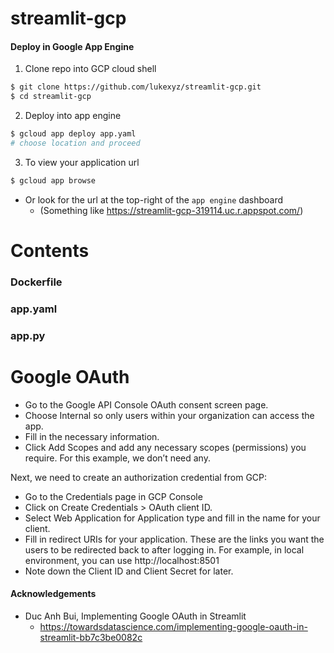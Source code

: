 # streamlit-gcp

#### Deploy in Google App Engine

1. Clone repo into GCP cloud shell
```sh
$ git clone https://github.com/lukexyz/streamlit-gcp.git
$ cd streamlit-gcp
```  


2. Deploy into app engine
```sh
$ gcloud app deploy app.yaml
# choose location and proceed
```  


3. To view your application url
 ```sh
 $ gcloud app browse
 ```
* Or look for the url at the top-right of the `app engine` dashboard
  * (Something like https://streamlit-gcp-319114.uc.r.appspot.com/)


# Contents


### Dockerfile


### app.yaml


### app.py


# Google OAuth
* Go to the Google API Console OAuth consent screen page.  
* Choose Internal so only users within your organization can access the app.  
* Fill in the necessary information.  
* Click Add Scopes and add any necessary scopes (permissions) you require. For this example, we don’t need any.  

Next, we need to create an authorization credential from GCP:  
* Go to the Credentials page in GCP Console  
* Click on Create Credentials > OAuth client ID.  
* Select Web Application for Application type and fill in the name for your client.  
* Fill in redirect URIs for your application. These are the links you want the users to be redirected back to after logging in. For example, in local environment, you can use http://localhost:8501  
* Note down the Client ID and Client Secret for later.  


#### Acknowledgements
* Duc Anh Bui, Implementing Google OAuth in Streamlit
  - https://towardsdatascience.com/implementing-google-oauth-in-streamlit-bb7c3be0082c
